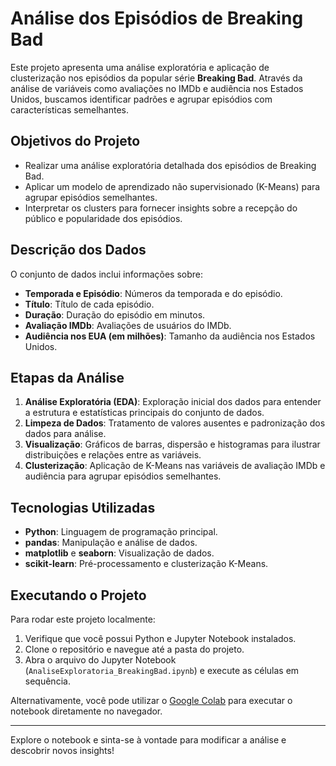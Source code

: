 
# Análise dos Episódios de Breaking Bad

Este projeto apresenta uma análise exploratória e aplicação de clusterização nos episódios da popular série **Breaking Bad**. Através da análise de variáveis como avaliações no IMDb e audiência nos Estados Unidos, buscamos identificar padrões e agrupar episódios com características semelhantes.

## Objetivos do Projeto
- Realizar uma análise exploratória detalhada dos episódios de Breaking Bad.
- Aplicar um modelo de aprendizado não supervisionado (K-Means) para agrupar episódios semelhantes.
- Interpretar os clusters para fornecer insights sobre a recepção do público e popularidade dos episódios.

## Descrição dos Dados
O conjunto de dados inclui informações sobre:
- **Temporada e Episódio**: Números da temporada e do episódio.
- **Título**: Título de cada episódio.
- **Duração**: Duração do episódio em minutos.
- **Avaliação IMDb**: Avaliações de usuários do IMDb.
- **Audiência nos EUA (em milhões)**: Tamanho da audiência nos Estados Unidos.

## Etapas da Análise
1. **Análise Exploratória (EDA)**: Exploração inicial dos dados para entender a estrutura e estatísticas principais do conjunto de dados.
2. **Limpeza de Dados**: Tratamento de valores ausentes e padronização dos dados para análise.
3. **Visualização**: Gráficos de barras, dispersão e histogramas para ilustrar distribuições e relações entre as variáveis.
4. **Clusterização**: Aplicação de K-Means nas variáveis de avaliação IMDb e audiência para agrupar episódios semelhantes.

## Tecnologias Utilizadas
- **Python**: Linguagem de programação principal.
- **pandas**: Manipulação e análise de dados.
- **matplotlib** e **seaborn**: Visualização de dados.
- **scikit-learn**: Pré-processamento e clusterização K-Means.

## Executando o Projeto
Para rodar este projeto localmente:
1. Verifique que você possui Python e Jupyter Notebook instalados.
2. Clone o repositório e navegue até a pasta do projeto.
3. Abra o arquivo do Jupyter Notebook (`AnaliseExploratoria_BreakingBad.ipynb`) e execute as células em sequência.

Alternativamente, você pode utilizar o [Google Colab](https://colab.research.google.com/) para executar o notebook diretamente no navegador.

---

Explore o notebook e sinta-se à vontade para modificar a análise e descobrir novos insights!

